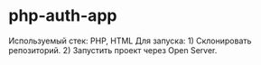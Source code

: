# php-auth-app

Используемый стек: PHP, HTML
Для запуска: 1) Склонировать репозиторий. 2) Запустить проект через Open Server.
